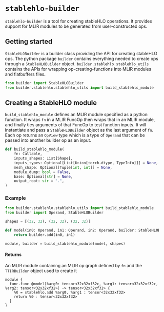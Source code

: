# `stablehlo-builder`

`stablehlo-builder` is a tool for creating stableHLO operations. It provides support for MLIR modules to be generated from user-constructed ops.

## Getting started

`StableHLOBuilder` is a builder class providing the API for creating stableHLO ops. The python package `builder` contains everything needed to create ops through a `StableHLOBuilder` object. `builder.stablehlo.stablehlo_utils` contains the APIs for wrapping op-creating-functions into MLIR modules and flatbuffers files.

```python
from builder import StableHLOBuilder
from builder.stablehlo.stablehlo_utils import build_stablehlo_module
```

## Creating a StableHLO module

`build_stablehlo_module` defines an MLIR module specified as a python function. It wraps `fn` in a MLIR FuncOp then wraps that in an MLIR module, and finally ties arguments of that FuncOp to test function inputs. It will instantiate and pass a `StableHLOBuilder` object as the last argument of `fn`. Each op returns an `OpView` type which is a type of `Operand` that can be passed into another builder op as an input.

```python
def build_stablehlo_module(
    fn: Callable,
    inputs_shapes: List[Shape],
    inputs_types: Optional[List[Union[torch.dtype, TypeInfo]]] = None,
    mesh_shape: Optional[Tuple[int, int]] = None,
    module_dump: bool = False,
    base: Optional[str] = None,
    output_root: str = ".",
)
```

### Example

```python
from builder.stablehlo.stablehlo_utils import build_stablehlo_module
from builder import Operand, StableHLOBuilder

shapes = [(32, 32), (32, 32), (32, 32)]

def model(in0: Operand, in1: Operand, in2: Operand, builder: StableHLOBuilder):
    return builder.add(in0, in1)

module, builder = build_stablehlo_module(model, shapes)
```

#### Returns

An MLIR module containing an MLIR op graph defined by `fn` and the `TTIRBuilder` object used to create it

```mlir
module {
  func.func @model(%arg0: tensor<32x32xf32>, %arg1: tensor<32x32xf32>, %arg2: tensor<32x32xf32>) -> tensor<32x32xf32> {
    %0 = stablehlo.add %arg0, %arg1 : tensor<32x32xf32>
    return %0 : tensor<32x32xf32>
  }
}
```
